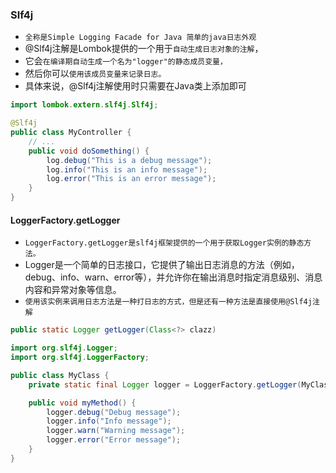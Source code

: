 ### Slf4j
* `全称是Simple Logging Facade for Java 简单的java日志外观`
* @Slf4j注解是Lombok提供的一个用于`自动生成日志对象的注解`，
* 它会`在编译期自动生成一个名为"logger"的静态成员变量，`
* 然后你可以`使用该成员变量来记录日志。`
* 具体来说，@Slf4j注解使用时只需要在Java类上添加即可
```java
import lombok.extern.slf4j.Slf4j;

@Slf4j
public class MyController {
    // ...
    public void doSomething() {
        log.debug("This is a debug message");
        log.info("This is an info message");
        log.error("This is an error message");
    }
}
```

####  LoggerFactory.getLogger
* `LoggerFactory.getLogger是slf4j框架提供的一个用于获取Logger实例的静态方法。`
* Logger是一个简单的日志接口，它提供了输出日志消息的方法（例如，debug、info、warn、error等），并允许你在输出消息时指定消息级别、消息内容和异常对象等信息。
* `使用该实例来调用日志方法是一种打日志的方式，但是还有一种方法是直接使用@Slf4j注解`
```java
public static Logger getLogger(Class<?> clazz)
```
```java
import org.slf4j.Logger;
import org.slf4j.LoggerFactory;

public class MyClass {
    private static final Logger logger = LoggerFactory.getLogger(MyClass.class);

    public void myMethod() {
        logger.debug("Debug message");
        logger.info("Info message");
        logger.warn("Warning message");
        logger.error("Error message");
    }
}
```






